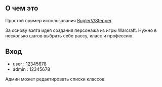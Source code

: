 ## О чем это

Простой пример использования [BuglerV/Stepper](https://github.com/BuglerV/laravel-stepper).

За основу взята идея создания персонажа из игры Warcraft. Нужно в несколько шагов выбрать себе рассу, класс и профессию.

## Вход

- user : 12345678
- admin : 12345678

Админ может редактировать списки классов.
